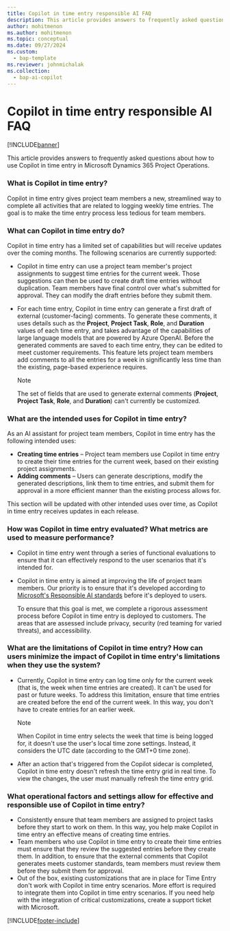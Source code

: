 ```yaml
---
title: Copilot in time entry responsible AI FAQ
description: This article provides answers to frequently asked questions about Copilot in time entry.
author: mohitmenon
ms.author: mohitmenon
ms.topic: conceptual 
ms.date: 09/27/2024
ms.custom: 
  - bap-template
ms.reviewer: johnmichalak
ms.collection:
  - bap-ai-copilot
---
```


# Copilot in time entry responsible AI FAQ

[!INCLUDE[banner](../includes/banner.md)]

This article provides answers to frequently asked questions about how to use Copilot in time entry in Microsoft Dynamics 365 Project Operations.

### What is Copilot in time entry?

Copilot in time entry gives project team members a new, streamlined way to complete all activities that are related to logging weekly time entries. The goal is to make the time entry process less tedious for team members.

### What can Copilot in time entry do?

Copilot in time entry has a limited set of capabilities but will receive updates over the coming months. The following scenarios are currently supported:

- Copilot in time entry can use a project team member's project assignments to suggest time entries for the current week. Those suggestions can then be used to create draft time entries without duplication. Team members have final control over what's submitted for approval. They can modify the draft entries before they submit them.
- For each time entry, Copilot in time entry can generate a first draft of external (customer-facing) comments. To generate these comments, it uses details such as the **Project**, **Project Task**, **Role**, and **Duration** values of each time entry, and takes advantage of the capabilities of large language models that are powered by Azure OpenAI. Before the generated comments are saved to each time entry, they can be edited to meet customer requirements. This feature lets project team members add comments to all the entries for a week in significantly less time than the existing, page-based experience requires.

    > [!NOTE]
    > The set of fields that are used to generate external comments (**Project**, **Project Task**, **Role**, and **Duration**) can't currently be customized.

### What are the intended uses for Copilot in time entry?

As an AI assistant for project team members, Copilot in time entry has the following intended uses:

- **Creating time entries** – Project team members use Copilot in time entry to create their time entries for the current week, based on their existing project assignments.
- **Adding comments** – Users can generate descriptions, modify the generated descriptions, link them to time entries, and submit them for approval in a more efficient manner than the existing process allows for.

This section will be updated with other intended uses over time, as Copilot in time entry receives updates in each release.

### How was Copilot in time entry evaluated? What metrics are used to measure performance?

- Copilot in time entry went through a series of functional evaluations to ensure that it can effectively respond to the user scenarios that it's intended for.
- Copilot in time entry is aimed at improving the life of project team members. Our priority is to ensure that it's developed according to [Microsoft's Responsible AI standards](https://query.prod.cms.rt.microsoft.com/cms/api/am/binary/RE4ZPmV) before it's deployed to users.

    To ensure that this goal is met, we complete a rigorous assessment process before Copilot in time entry is deployed to customers. The areas that are assessed include privacy, security (red teaming for varied threats), and accessibility.

### What are the limitations of Copilot in time entry? How can users minimize the impact of Copilot in time entry's limitations when they use the system?

- Currently, Copilot in time entry can log time only for the current week (that is, the week when time entries are created). It can't be used for past or future weeks. To address this limitation, ensure that time entries are created before the end of the current week. In this way, you don't have to create entries for an earlier week.

    > [!NOTE]
    > When Copilot in time entry selects the week that time is being logged for, it doesn't use the user's local time zone settings. Instead, it considers the UTC date (according to the GMT+0 time zone).

- After an action that's triggered from the Copilot sidecar is completed, Copilot in time entry doesn't refresh the time entry grid in real time. To view the changes, the user must manually refresh the time entry grid.

### What operational factors and settings allow for effective and responsible use of Copilot in time entry?

- Consistently ensure that team members are assigned to project tasks before they start to work on them. In this way, you help make Copilot in time entry an effective means of creating time entries.
- Team members who use Copilot in time entry to create their time entries must ensure that they review the suggested entries before they create them. In addition, to ensure that the external comments that Copilot generates meets customer standards, team members must review them before they submit them for approval.
- Out of the box, existing customizations that are in place for Time Entry don't work with Copilot in time entry scenarios. More effort is required to integrate them into Copilot in time entry scenarios. If you need help with the integration of critical customizations, create a support ticket with Microsoft.

[!INCLUDE[footer-include](../includes/footer-banner.md)]
